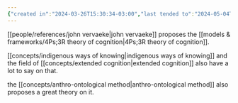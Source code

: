 ```yaml
---
{"created in":"2024-03-26T15:30:34-03:00","last tended to":"2024-05-04T19:28:30-03:00","tags":["🌱"],"dg-publish":true,"relevance score":92,"permalink":"/concepts/ways-of-knowing/","dgPassFrontmatter":true,"created":"2024-03-26T15:30:34.109-03:00","updated":"2024-06-19T18:27:45.082-03:00"}
---
```


[[people/references/john vervaeke\|john vervaeke]] proposes the [[models & frameworks/4Ps;3R theory of cognition\|4Ps;3R theory of cognition]].

[[concepts/indigenous ways of knowing\|indigenous ways of knowing]] and the field of [[concepts/extended cognition\|extended cognition]] also have a lot to say on that.

the [[concepts/anthro-ontological method\|anthro-ontological method]] also proposes a great theory on it.